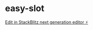 # easy-slot

[Edit in StackBlitz next generation editor ⚡️](https://stackblitz.com/~/github.com/NashL/easy-slot)